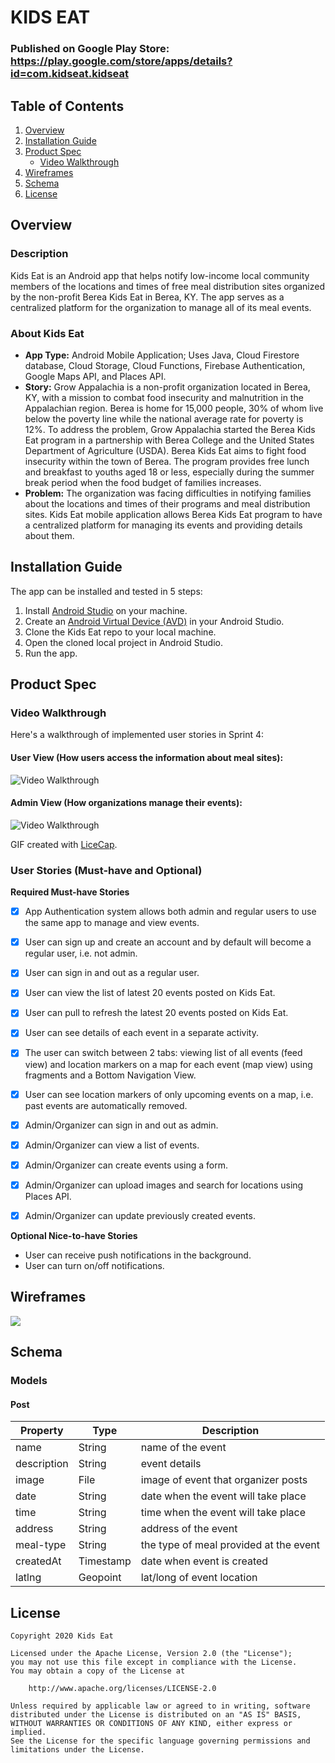 # KIDS EAT
### Published on Google Play Store: https://play.google.com/store/apps/details?id=com.kidseat.kidseat
## Table of Contents
1. [Overview](#Overview)
2. [Installation Guide](#Installation-Guide)
3. [Product Spec](#Product-Spec)
   * [Video Walkthrough](#Video-Walkthrough)
4. [Wireframes](#Wireframes)
5. [Schema](#Schema)
6. [License](#License)

## Overview
### Description
Kids Eat is an Android app that helps notify low-income local community members of the locations and times of free meal distribution sites organized by the non-profit Berea Kids Eat in Berea, KY. The app serves as a centralized platform for the organization to manage all of its meal events.

### About Kids Eat

- **App Type:** Android Mobile Application; Uses Java, Cloud Firestore database, Cloud Storage, Cloud Functions, Firebase Authentication, Google Maps API, and Places API.
- **Story:** Grow Appalachia is a non-profit organization located in Berea, KY, with a mission to combat food insecurity and malnutrition in the Appalachian region. Berea is home for 15,000 people, 30% of whom live below the poverty line while the national average rate for poverty is 12%. To address the problem, Grow Appalachia started the Berea Kids Eat program in a partnership with Berea College and the United States Department of Agriculture (USDA). Berea Kids Eat aims to fight food insecurity within the town of Berea. The program provides free lunch and breakfast to youths aged 18 or less, especially during the summer break period when the food budget of families increases. 
- **Problem:** The organization was facing difficulties in notifying families about the locations and times of their programs and meal distribution sites. Kids Eat mobile application allows Berea Kids Eat program to have a centralized platform for managing its events and providing details about them.

## Installation Guide
The app can be installed and tested in 5 steps:
1. Install [Android Studio](https://developer.android.com/studio) on your machine.
2. Create an [Android Virtual Device (AVD)](https://developer.android.com/studio/run/managing-avds) in your Android Studio.
3. Clone the Kids Eat repo to your local machine.
4. Open the cloned local project in Android Studio.
5. Run the app.

## Product Spec
### Video Walkthrough

Here's a walkthrough of implemented user stories in Sprint 4:

#### User View (How users access the information about meal sites): 
<img src='https://github.com/Kids-Eat/KidsEat/blob/master/app_demos/appDemo4.gif' title='Video Walkthrough' width='' alt='Video Walkthrough' />

#### Admin View (How organizations manage their events): 
<img src='https://github.com/Kids-Eat/KidsEat/blob/master/app_demos/appDemo5.gif' title='Video Walkthrough' width='' alt='Video Walkthrough' />

GIF created with [LiceCap](http://www.cockos.com/licecap/).
### User Stories (Must-have and Optional)

**Required Must-have Stories**

- [x] App Authentication system allows both admin and regular users to use the same app to manage and view events.
- [x] User can sign up and create an account and by default will become a regular user, i.e. not admin.
- [x] User can sign in and out as a regular user.
- [x] User can view the list of latest 20 events posted on Kids Eat.
- [x] User can pull to refresh the latest 20 events posted on Kids Eat.
- [x] User can see details of each event in a separate activity.
- [x] The user can switch between 2 tabs: viewing list of all events (feed view) and location markers on a map for each event (map view) using fragments and a Bottom Navigation View.
- [x] User can see location markers of only upcoming events on a map, i.e. past events are automatically removed. 
- [x] Admin/Organizer can sign in and out as admin.
- [x] Admin/Organizer can view a list of events.
- [x] Admin/Organizer can create events using a form.
- [x] Admin/Organizer can upload images and search for locations using Places API.
- [x] Admin/Organizer can update previously created events. 


**Optional Nice-to-have Stories**

* User can receive push notifications in the background.
* User can turn on/off notifications.


## Wireframes
![](https://i.imgur.com/CKhi2as.png)


## Schema 
### Models
#### Post

   | Property      | Type     | Description                            |
   | ------------- | -------- | -------------------------------------- |
   | name          | String   | name of the event                      |
   | description   | String   | event details                          |
   | image         | File     | image of event that organizer posts    |
   | date          | String   | date when the event will take place    |
   | time          | String   | time when the event will take place    |
   | address       | String   | address of the event                   |
   | meal-type     | String   | the type of meal provided at the event |
   | createdAt     | Timestamp| date when event is created             |
   | latlng        | Geopoint | lat/long of event location             |

## License

    Copyright 2020 Kids Eat

    Licensed under the Apache License, Version 2.0 (the "License");
    you may not use this file except in compliance with the License.
    You may obtain a copy of the License at

        http://www.apache.org/licenses/LICENSE-2.0

    Unless required by applicable law or agreed to in writing, software
    distributed under the License is distributed on an "AS IS" BASIS,
    WITHOUT WARRANTIES OR CONDITIONS OF ANY KIND, either express or implied.
    See the License for the specific language governing permissions and
    limitations under the License.
